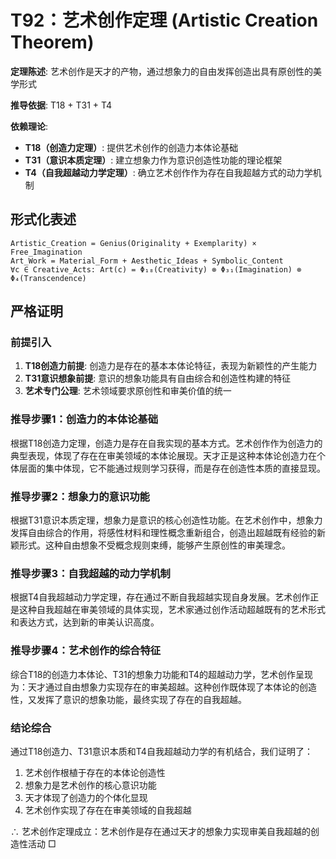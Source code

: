 # T92：艺术创作定理 (Artistic Creation Theorem)  

**定理陈述**: 艺术创作是天才的产物，通过想象力的自由发挥创造出具有原创性的美学形式  

**推导依据**: T18 + T31 + T4

**依赖理论**: 
- **T18（创造力定理）**: 提供艺术创作的创造力本体论基础
- **T31（意识本质定理）**: 建立想象力作为意识创造性功能的理论框架
- **T4（自我超越动力学定理）**: 确立艺术创作作为存在自我超越方式的动力学机制

## 形式化表述  
```  
Artistic_Creation = Genius(Originality + Exemplarity) × Free_Imagination  
Art_Work = Material_Form + Aesthetic_Ideas + Symbolic_Content  
∀c ∈ Creative_Acts: Art(c) = Φ₁₈(Creativity) ⊗ Φ₃₁(Imagination) ⊗ Φ₄(Transcendence)
```  

## 严格证明  

### 前提引入
1. **T18创造力前提**: 创造力是存在的基本本体论特征，表现为新颖性的产生能力
2. **T31意识想象前提**: 意识的想象功能具有自由综合和创造性构建的特征  
3. **艺术专门公理**: 艺术领域要求原创性和审美价值的统一

### 推导步骤1：创造力的本体论基础
根据T18创造力定理，创造力是存在自我实现的基本方式。艺术创作作为创造力的典型表现，体现了存在在审美领域的本体论展现。天才正是这种本体论创造力在个体层面的集中体现，它不能通过规则学习获得，而是存在创造性本质的直接显现。

### 推导步骤2：想象力的意识功能  
根据T31意识本质定理，想象力是意识的核心创造性功能。在艺术创作中，想象力发挥自由综合的作用，将感性材料和理性概念重新组合，创造出超越既有经验的新颖形式。这种自由想象不受概念规则束缚，能够产生原创性的审美理念。

### 推导步骤3：自我超越的动力学机制
根据T4自我超越动力学定理，存在通过不断自我超越实现自身发展。艺术创作正是这种自我超越在审美领域的具体实现，艺术家通过创作活动超越既有的艺术形式和表达方式，达到新的审美认识高度。

### 推导步骤4：艺术创作的综合特征
综合T18的创造力本体论、T31的想象力功能和T4的超越动力学，艺术创作呈现为：天才通过自由想象力实现存在的审美超越。这种创作既体现了本体论的创造性，又发挥了意识的想象功能，最终实现了存在的自我超越。

### 结论综合
通过T18创造力、T31意识本质和T4自我超越动力学的有机结合，我们证明了：
1. 艺术创作根植于存在的本体论创造性
2. 想象力是艺术创作的核心意识功能
3. 天才体现了创造力的个体化显现
4. 艺术创作实现了存在在审美领域的自我超越

∴ 艺术创作定理成立：艺术创作是存在通过天才的想象力实现审美自我超越的创造性活动 □  